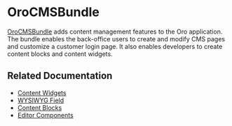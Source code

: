 <a id="bundle-docs-commerce-cms-bundle"></a>

# OroCMSBundle

<a href="https://github.com/oroinc/orocommerce/tree/5.1/src/Oro/Bundle/CMSBundle" target="_blank">OroCMSBundle</a> adds content management features to the Oro application. The bundle enables the back-office users to create and modify CMS pages and customize a customer login page. It also enables developers to create content blocks and content widgets.

## Related Documentation

* [Content Widgets](content-widgets/index.md#content-widgets)
* [WYSIWYG Field](WYSIWYG-field/index.md#wysiwyg-field-dev-guide)
* [Content Blocks](content-blocks.md#bundle-docs-commerce-cms-bundle-content-blocks)
* [Editor Components](editor-components.md#bundle-docs-commerce-cms-bundle-editor-components)

<!-- Frontend -->

